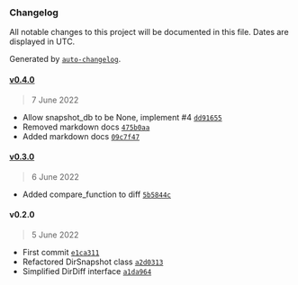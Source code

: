 ### Changelog

All notable changes to this project will be documented in this file. Dates are displayed in UTC.

Generated by [`auto-changelog`](https://github.com/CookPete/auto-changelog).

#### [v0.4.0](https://github.com/RhetTbull/dirsnapshot/compare/v0.3.0...v0.4.0)

> 7 June 2022

- Allow snapshot_db to be None, implement #4 [`dd91655`](https://github.com/RhetTbull/dirsnapshot/commit/dd91655a6dcc00aadad7d7cebc038fb95b15f24d)
- Removed markdown docs [`475b0aa`](https://github.com/RhetTbull/dirsnapshot/commit/475b0aaad0b828c09ae1c4c2d39342fa56c8a46d)
- Added markdown docs [`09c7f47`](https://github.com/RhetTbull/dirsnapshot/commit/09c7f470f7818fe414d0f891790501cfc65b56aa)

#### [v0.3.0](https://github.com/RhetTbull/dirsnapshot/compare/v0.2.0...v0.3.0)

> 6 June 2022

- Added compare_function to diff [`5b5844c`](https://github.com/RhetTbull/dirsnapshot/commit/5b5844cd807ffe9f0b82544e394f1d3a102505ac)

#### v0.2.0

> 5 June 2022

- First commit [`e1ca311`](https://github.com/RhetTbull/dirsnapshot/commit/e1ca311039cf5a60c21ea1f4f5c7c2613330afc4)
- Refactored DirSnapshot class [`a2d0313`](https://github.com/RhetTbull/dirsnapshot/commit/a2d0313135652a901cb1ad8bdee6861627f6d265)
- Simplified DirDiff interface [`a1da964`](https://github.com/RhetTbull/dirsnapshot/commit/a1da9646da6d61c68d86ba215da356fffe869fd8)
